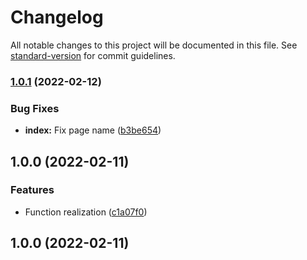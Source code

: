 # Changelog

All notable changes to this project will be documented in this file. See [standard-version](https://github.com/conventional-changelog/standard-version) for commit guidelines.

### [1.0.1](https://github.com/LightAPIs/bookmark-url-batch-replacer/compare/v1.0.0...v1.0.1) (2022-02-12)


### Bug Fixes

* **index:** Fix page name ([b3be654](https://github.com/LightAPIs/bookmark-url-batch-replacer/commit/b3be654d78b5b06969894d77ec74e8576aab887b))

## 1.0.0 (2022-02-11)


### Features

* Function realization ([c1a07f0](https://github.com/LightAPIs/bookmark-url-batch-replacer/commit/c1a07f0187f0bbaeb0e9128c82f3ad8a9c62cffb))

## 1.0.0 (2022-02-11)
